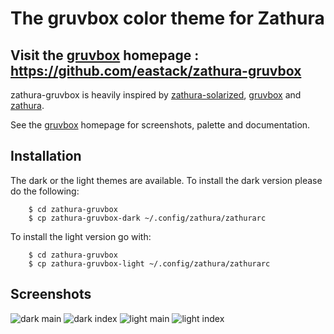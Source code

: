 The gruvbox color theme for Zathura
=============================
Visit the [gruvbox] homepage : https://github.com/eastack/zathura-gruvbox
------------------------------

zathura-gruvbox is heavily inspired by [zathura-solarized][], [gruvbox][] and [zathura][].


See the [gruvbox] homepage for screenshots, palette and documentation.


Installation
------------
The dark or the light themes are available. To install the dark version please do the following:

        $ cd zathura-gruvbox
        $ cp zathura-gruvbox-dark ~/.config/zathura/zathurarc

To install the light version go with:

        $ cd zathura-gruvbox
        $ cp zathura-gruvbox-light ~/.config/zathura/zathurarc

Screenshots
-----------

![dark main](screenshot/dark-main.png)
![dark index](screenshot/dark-index.png)
![light main](screenshot/light-main.png)
![light index](screenshot/light-index.png)


[zathura-solarized]: https://github.com/lennonwoo/zathura-solarized
[gruvbox]: https://github.com/morhetz/gruvbox
[zathura]: https://github.com/pwmt/zathura

